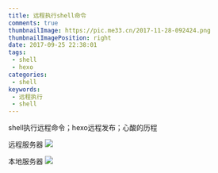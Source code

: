 ```yaml
---
title: 远程执行shell命令
comments: true
thumbnailImage: https://pic.me33.cn/2017-11-28-092424.png
thumbnailImagePosition: right
date: 2017-09-25 22:38:01
tags:
 - shell
 - hexo
categories:
 - shell
keywords:
 - 远程执行
 - shell
---
```


shell执行远程命令；hexo远程发布；心酸的历程
<!-- excerpt -->
<!-- toc -->

远程服务器
![](https://pic.me33.cn/2017-11-28-085454.png)

本地服务器
![](https://pic.me33.cn/2017-11-28-085928.png)



